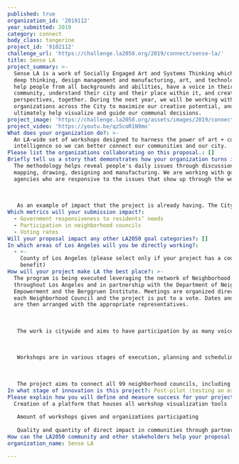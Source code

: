 ```yaml
---
published: true
organization_id: '2019112'
year_submitted: 2019
category: connect
body_class: tangerine
project_id: '9102112'
challenge_url: 'https://challenge.la2050.org/2019/connect/sense-la/'
title: Sense LA
project_summary: >-
  Sense LA is a work of Socially Engaged Art and Systems Thinking which uses
  deep thinking, design management and manufacturing, art, and technology to
  help people from all backgrounds and abilities, have a voice in their
  community, understand their city and their place within it, and create fresh
  perspectives, together. During the next year, we will be working with
  organizations across the City to maximize our creative potential, and
  ultimately help visualize and guide our communal decisions.
project_image: 'https://challenge.la2050.org/assets/images/2019/connect/2048-wide/sense-la.jpg'
project_video: 'https://youtu.be/qz5coR1N9mo'
What does your organization do?: >-
  An LA-wide set of workshops designed to harness the power of art + collective
  intelligence so we can better connect our communities and our city.
Please list the organizations collaborating on this proposal.: []
Briefly tell us a story that demonstrates how your organization turns inspiration into impact.: >-
  The methodology helps reveal people's daily issues through discussion,
  mapping, drawing, designing and manufacturing. We are working with government
  agencies who are responsive to the issues that show up through the work. 
   
   
   
   As an example of impact that the project is already having. The City of Watts will be using the method to bring together hispanics and african-americans to build a new, united City. This is the first time these two populations come together in this manner.
Which metrics will your submission impact?:
  - Government responsiveness to residents’ needs
  - Participation in neighborhood councils
  - Voting rates
Will your proposal impact any other LA2050 goal categories?: []
In which areas of Los Angeles will you be directly working?:
  - >-
    County of Los Angeles (please select only if your project has a countywide
    benefit)
How will your project make LA the best place?: >-
  The program is being executed leveraging the network of Neighborhood Councils
  throughout Los Angeles and in partnership with the Department of Neighborhood
  Empowerment and the Berggruen Institute. Meetings are organized directly with
  each Neighborhood Council and the project is put to a vote. Dates and times
  are then arranged with the appropriate representatives. 
   
   
   
   The work is citywide and aims to have participation by as many voices as possible regardless of age, gender, occupation, race or religion. The participants to date have included recently released inmates, university professors, community organizers, Neighborhood Council Board Members, children, homeless people, religious leaders, government agency representatives, homemakers, etc. 
   
   
   
   Workshops are in various stages of execution, planning and scheduling through mid 2020. We are simultaneously working on the digitization and creation of open source portal.
   
   
   
   The project aims to connect all 99 neighborhood councils, including other organizations through a series of visualization tools that are co-created using the methodology. We aim to have a deep view of the city's interconnected problems and situations, creating a common language and new unexpected connections throughout the city's inhabitants.
In what stage of innovation is this project?: Post-pilot (testing an expansion of concept after initially successful pilot)
Please explain how you will define and measure success for your project.: |-
  Creation of a platform that houses all workshop visualization tools 
   
   Amount of workshops given and organizations participating
   
   Quality and quantity of direct impact in communities through partnerships with local government agencies
How can the LA2050 community and other stakeholders help your proposal succeed?: []
organization_name: Sense LA

---
```

